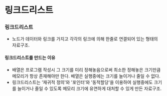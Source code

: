 링크드리스트
===
### 링크드리스트
* 노드가 데이터와 링크를 가지고 각각의 링크에 의해 한줄로 연결되어 있는 형태의 자료구조.

#### 링크드리스트를 만드는 이유
* 배열은 프로그램 작성시 그 크기를 미리 정해놓음으로써 최소한 정해놓은 크기만큼 메모리가 항상 존재해야만 한다. 배열은 실행중에는 크기를 늘이거나 줄일 수 없다.
* 링크드리스트는 '재귀적 정의'와 '포인터'와 '동적할당'을 이용하여 실행중에도 크기를 늘이거나 줄일 수 있도록 메모리 크기에 유연하게 대처할 수 있게 만든 자료구조.




















